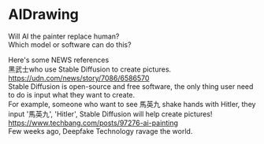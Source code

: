 # AIDrawing
Will AI the painter replace human?  
Which model or software can do this?
  
  Here's some NEWS references  
  黑武士who use Stable Diffusion to create pictures. <https://udn.com/news/story/7086/6586570>  
  Stable Diffusion is open-source and free software, the only thing user need to do is input what they want to create.  
  For example, someone who want to see 馬英九 shake hands with Hitler, they input '馬英九', 'Hitler', Stable Diffusion will help create pictures!
  <https://www.techbang.com/posts/97276-ai-painting>  
Few weeks ago, Deepfake Technology ravage the world.
